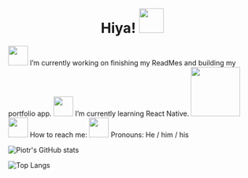 

<div align='center' ><h1> Hiya! <img style='width: 50px' src='https://c.tenor.com/SNL9_xhZl9oAAAAi/waving-hand-joypixels.gif'>
</h1></div>


<img style='width: 40px' src='https://c.tenor.com/tKYbGz3wNCAAAAAi/catscafe-penguin.gif'> I’m currently working on finishing my ReadMes and building my portfolio app.
<img style='width: 40px' src='https://c.tenor.com/QxaNcV-WZTsAAAAi/ketofabrik-ketoonthego.gif'> I’m currently learning React Native.
<img style='width: 100px' src='https://c.tenor.com/F1XAiC9HVBMAAAAd/coding-codingisfun.gif'>
<img style='width: 40px' src='https://c.tenor.com/hJGG4zkc4kYAAAAi/postbox-objects.gif'> How to reach me: 
<img style='width: 40px' src='https://c.tenor.com/DcDYpWonGbIAAAAi/budding-pop-cute.gif'> Pronouns: He / him / his

![Piotr's GitHub stats](https://github-readme-stats.vercel.app/api?username=janek2204&show_icons=true&theme=noctis_minimus)

![Top Langs](https://github-readme-stats.vercel.app/api/top-langs/?username=janek2204&show_icons=true&theme=noctis_minimus)


